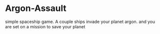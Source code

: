 # Argon-Assault
simple spaceship game. A couple ships invade your planet argon. and you are set on a mission to save your planet
